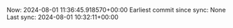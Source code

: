 Now: 2024-08-01 11:36:45.918570+00:00 Earliest commit since sync: None Last sync: 2024-08-01 10:32:11+00:00
